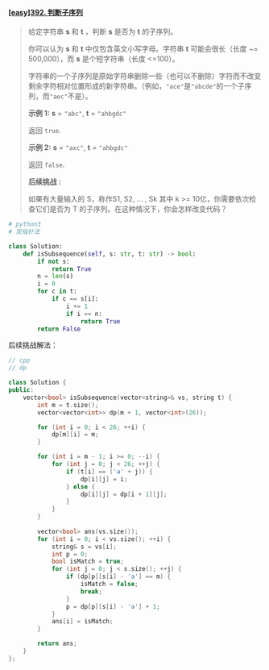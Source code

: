 #### [[easy]392. 判断子序列](https://leetcode-cn.com/problems/is-subsequence/)

> 给定字符串 **s** 和 **t** ，判断 **s** 是否为 **t** 的子序列。
>
> 你可以认为 **s** 和 **t** 中仅包含英文小写字母。字符串 **t** 可能会很长（长度 ~= 500,000），而 **s** 是个短字符串（长度 <=100）。
>
> 字符串的一个子序列是原始字符串删除一些（也可以不删除）字符而不改变剩余字符相对位置形成的新字符串。（例如，`"ace"`是`"abcde"`的一个子序列，而`"aec"`不是）。
>
> **示例 1:**
> **s** = `"abc"`, **t** = `"ahbgdc"`
>
> 返回 `true`.
>
> **示例 2:**
> **s** = `"axc"`, **t** = `"ahbgdc"`
>
> 返回 `false`.
>
> **后续挑战** **:**
>
> 如果有大量输入的 S，称作S1, S2, ... , Sk 其中 k >= 10亿，你需要依次检查它们是否为 T 的子序列。在这种情况下，你会怎样改变代码？



```python
# python3
# 双指针法

class Solution:
    def isSubsequence(self, s: str, t: str) -> bool:
        if not s:
            return True
        n = len(s)
        i = 0
        for c in t:
            if c == s[i]:
                i += 1
                if i == n:
                    return True
        return False
```



后续挑战解法：

```cpp
// cpp
// dp

class Solution {
public:
    vector<bool> isSubsequence(vector<string>& vs, string t) {
        int m = t.size();
        vector<vector<int>> dp(m + 1, vector<int>(26));

        for (int i = 0; i < 26; ++i) {
            dp[m][i] = m;
        }

        for (int i = m - 1; i >= 0; --i) {
            for (int j = 0; j < 26; ++j) {
                if (t[i] == ('a' + j)) {
                    dp[i][j] = i;
                } else {
                    dp[i][j] = dp[i + 1][j];
                }
            }
        }
        
        vector<bool> ans(vs.size());
        for (int i = 0; i < vs.size(); ++i) {
            string& s = vs[i];
            int p = 0;
            bool isMatch = true;
            for (int j = 0; j < s.size(); ++j) {
                if (dp[p][s[i] - 'a'] == m) {
                    isMatch = false;
                    break;
                }
                p = dp[p][s[i] - 'a'] + 1;
            }
            ans[i] = isMatch;
        }

        return ans;
    }
};
```

